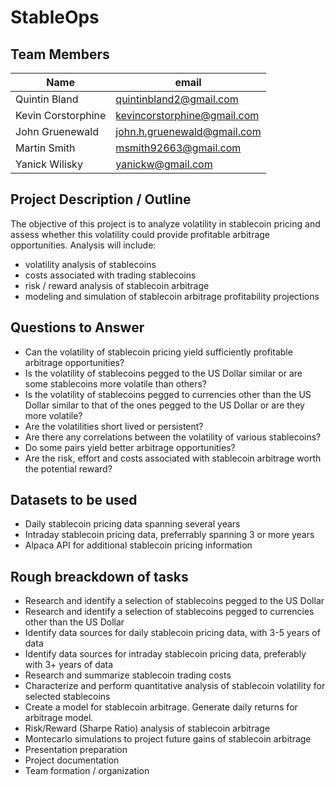 # StableOps

## Team Members

| Name                 | email                       | 
|----------------------|-----------------------------|
| Quintin Bland        | quintinbland2@gmail.com     |
| Kevin Corstorphine   | kevincorstorphine@gmail.com |
| John Gruenewald      | john.h.gruenewald@gmail.com |
| Martin Smith         | msmith92663@gmail.com       |
| Yanick Wilisky       | yanickw@gmail.com           |

## Project Description / Outline
The objective of this project is to analyze volatility in stablecoin pricing and assess whether this volatility could provide profitable arbitrage opportunities.
Analysis will include: 
* volatility analysis of stablecoins
* costs associated with trading stablecoins
* risk / reward analysis of stablecoin arbitrage
* modeling and simulation of stablecoin arbitrage profitability projections

## Questions to Answer
* Can the volatility of stablecoin pricing yield sufficiently profitable arbitrage opportunities?
* Is the volatility of stablecoins pegged to the US Dollar similar or are some stablecoins more volatile than others?
* Is the volatility of stablecoins pegged to currencies other than the US Dollar similar to that of the ones pegged to the US Dollar or are they more volatile?
* Are the volatilities short lived or persistent?
* Are there any correlations between the volatility of various stablecoins?  
* Do some pairs yield better arbitrage opportunities?
* Are the risk, effort and costs associated with stablecoin arbitrage worth the potential reward?

## Datasets to be used
* Daily stablecoin pricing data spanning several years
* Intraday stablecoin pricing data, preferrably spanning 3 or more years
* Alpaca API for additional stablecoin pricing information

## Rough breackdown of tasks
* Research and identify a selection of stablecoins pegged to the US Dollar
* Research and identify a selection of stablecoins pegged to currencies other than the US Dollar
* Identify data sources for daily stablecoin pricing data, with 3-5 years of data
* Identify data sources for intraday stablecoin pricing data, preferably with 3+ years of data
* Research and summarize stablecoin trading costs
* Characterize and perform quantitative analysis of stablecoin volatility for selected stablecoins
* Create a model for stablecoin arbitrage.  Generate daily returns for arbitrage model.
* Risk/Reward (Sharpe Ratio) analysis of stablecoin arbitrage
* Montecarlo simulations to project future gains of stablecoin arbitrage
* Presentation preparation
* Project documentation
* Team formation / organization
